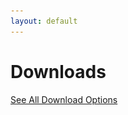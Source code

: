 ```yaml
---
layout: default
---
```


<script src="/assets/js/detectOS.js"></script>
<script>
  window.onload = e => detectOS();
</script>

<main>

<h1>Downloads</h1>

<a href="https://releases.fitedit.io/win-x64/FitEditSetup.exe" class="cta-button" id="win-x64-download-link" style="display: none;">
      <img src="assets/images/windows.svg" alt="Windows Icon">
      <span>Download for Windows</span>
      <span>(x64)</span>
</a>

<a href="https://releases.fitedit.io/win-arm64/FitEditSetup.exe" class="cta-button" id="win-arm64-download-link" style="display: none;">
      <img src="assets/images/windows.svg" alt="Windows Icon">
      <span>Download for Windows</span>
      <span>(arm64)</span>
</a>

<p id="win-help-text" style="display: none; text-align: center; padding: 15px;">Not sure which Windows you have? Choose x64 - It works on both!</p>

<a href="https://releases.fitedit.io/linux-x64/FitEditSetup.exe" class="cta-button" id="linux-x64-download-link" style="display: none;">
      <img src="assets/images/linux.svg" alt="Linux Icon">
      <span>Download for linux</span>
      <span>(x64)</span>
</a>

<a href="https://releases.fitedit.io/linux-arm64/FitEditSetup.exe" class="cta-button" id="linux-arm64-download-link" style="display: none;">
      <img src="assets/images/linux.svg" alt="Linux Icon">
      <span>Download for linux</span>
      <span>(arm64)</span>
</a>

<p id="mac-help-text" style="display: none; text-align: center; padding: 15px;">Not sure which Mac you have? Choose Intel - It works on both!</p>

<a href="https://releases.fitedit.io/osx-arm64/FitEdit.pkg" class="cta-button" id="mac-arm-download-link" title="For Apple M1, M2 CPUs or newer" style="display: none;">
      <img src="assets/images/macos.svg" alt="macOS Icon">
      <span>Download for macOS</span>
      <span>(arm64 / Apple Silicon)</span>
</a>

<a href="https://releases.fitedit.io/osx-x64/FitEdit.pkg" class="cta-button" id="mac-x64-download-link" style="display: none;" title="For Intel Core CPUs">
      <img src="assets/images/macos.svg" alt="macOS Icon">
      <span>Download for macOS</span>
      <span>(arm64 / Intel)</span>
</a>

<!-- <a href='https://play.google.com/store/apps/details?id=com.endurabyte.fitedit' class="appstore-button" id="android-download-link" style="display: none;"> -->
<!--     <img alt='Get it on Google Play' src='https://play.google.com/intl/en_us/badges/static/images/badges/en_badge_web_generic.png'/> -->
<!-- </a> -->

<!-- <p align="center" id="ios-download-link" style="display: none;">iOS support coming soon!</p> -->

<a href="/releases.html" class="cta-button">See All Download Options</a>

</main>
